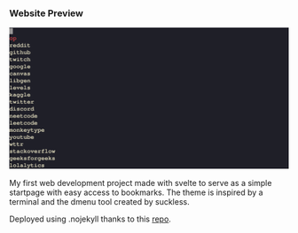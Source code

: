### Website Preview
![preview](preview.png)

My first web development project made with svelte to serve as a simple startpage with easy access to bookmarks. The theme is inspired by a terminal and the dmenu tool created by suckless.

Deployed using .nojekyll thanks to this [repo](https://github.com/metonym/sveltekit-gh-pages).
